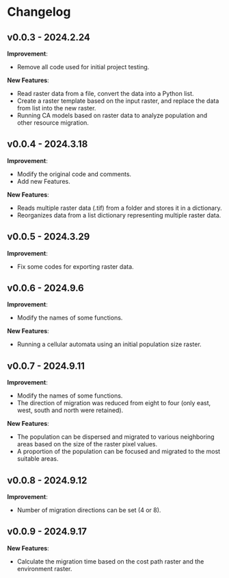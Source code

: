 # Changelog

## v0.0.3 - 2024.2.24

**Improvement**:

- Remove all code used for initial project testing.

**New Features**:

- Read raster data from a file, convert the data into a Python list.
- Create a raster template based on the input raster, and replace the data from list into the new raster.
- Running CA models based on raster data to analyze population and other resource migration.

## v0.0.4 - 2024.3.18

**Improvement**:

- Modify the original code and comments.
- Add new Features.

**New Features**:

- Reads multiple raster data (.tif) from a folder and stores it in a dictionary.
- Reorganizes data from a list dictionary representing multiple raster data.

## v0.0.5 - 2024.3.29

**Improvement**:

- Fix some codes for exporting raster data.

## v0.0.6 - 2024.9.6

**Improvement**:

- Modify the names of some functions.

**New Features**:

- Running a cellular automata using an initial population size raster.

## v0.0.7 - 2024.9.11

**Improvement**:

- Modify the names of some functions.
- The direction of migration was reduced from eight to four (only east, west, south and north were retained).

**New Features**:

- The population can be dispersed and migrated to various neighboring areas based on the size of the raster pixel values.
- A proportion of the population can be focused and migrated to the most suitable areas.

## v0.0.8 - 2024.9.12

**Improvement**:

- Number of migration directions can be set (4 or 8).

## v0.0.9 - 2024.9.17

**New Features**:

- Calculate the migration time based on the cost path raster and the environment raster.
